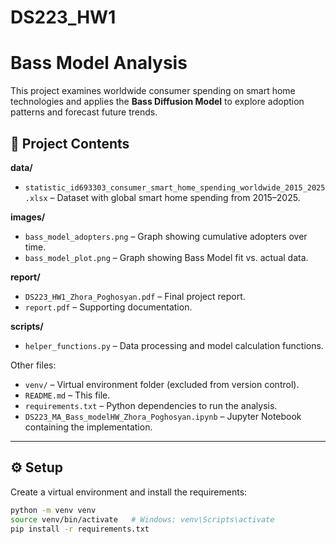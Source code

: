 # DS223_HW1  

# Bass Model Analysis  

This project examines worldwide consumer spending on smart home technologies and applies the **Bass Diffusion Model** to explore adoption patterns and forecast future trends.  

## 📂 Project Contents  

**data/**  
- `statistic_id693303_consumer_smart_home_spending_worldwide_2015_2025.xlsx` – Dataset with global smart home spending from 2015–2025.  

**images/**  
- `bass_model_adopters.png` – Graph showing cumulative adopters over time.  
- `bass_model_plot.png` – Graph showing Bass Model fit vs. actual data.  

**report/**  
- `DS223_HW1_Zhora_Poghosyan.pdf` – Final project report.  
- `report.pdf` – Supporting documentation.  

**scripts/**  
- `helper_functions.py` – Data processing and model calculation functions.  

Other files:  
- `venv/` – Virtual environment folder (excluded from version control).  
- `README.md` – This file.  
- `requirements.txt` – Python dependencies to run the analysis.  
- `DS223_MA_Bass_modelHW_Zhora_Poghosyan.ipynb` – Jupyter Notebook containing the implementation.  

---

## ⚙️ Setup  

Create a virtual environment and install the requirements:  

```sh
python -m venv venv
source venv/bin/activate   # Windows: venv\Scripts\activate
pip install -r requirements.txt
